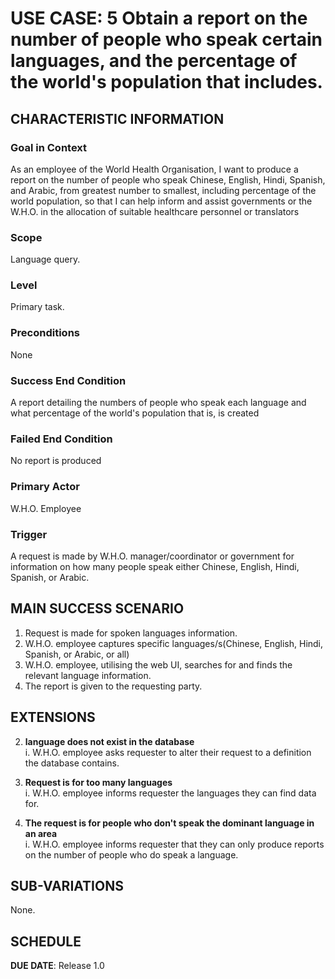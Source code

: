 # USE CASE: 5 Obtain a report on the number of people who speak certain languages, and the percentage of the world's population that includes.

## CHARACTERISTIC INFORMATION

### Goal in Context


As an employee of the World Health Organisation, I want to produce a report on the number
of people who speak Chinese, English, Hindi, Spanish, and Arabic, from greatest number to 
smallest, including percentage of the world population, so that I can help inform and
assist governments or the W.H.O. in the allocation of suitable healthcare personnel or translators

### Scope

Language query.

### Level

Primary task.

### Preconditions

None

### Success End Condition

A report detailing the numbers of people who speak each language and what percentage of the world's population that is, is created

### Failed End Condition

No report is produced

### Primary Actor

W.H.O. Employee

### Trigger

A request is made by W.H.O. manager/coordinator or government for information on how many
people speak either Chinese, English, Hindi, Spanish, or Arabic.

## MAIN SUCCESS SCENARIO

1. Request is made for spoken languages information.
2. W.H.O. employee captures specific languages/s(Chinese, English, Hindi, Spanish, or Arabic, or all)
3. W.H.O. employee, utilising the web UI, searches for and finds the relevant 
   language information.
4. The report is given to the requesting party.

## EXTENSIONS

2. **language does not exist in the database**
   <br>i. W.H.O. employee asks requester to alter their request to a definition the
       database contains.
2. **Request is for too many languages**
   <br>i. W.H.O. employee informs requester the languages they can find data for.
   
2. **The request is for people who don't speak the dominant language in an area**
   <br>i. W.H.O. employee informs requester that they can only produce reports on the number
   of people who do speak a language.

## SUB-VARIATIONS

None.

## SCHEDULE

**DUE DATE**: Release 1.0
